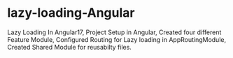 # lazy-loading-Angular
Lazy Loading In Angular17,
Project Setup in Angular,
Created four different Feature Module,
Configured Routing for Lazy loading in AppRoutingModule,
Created Shared Module for reusabilty files.
